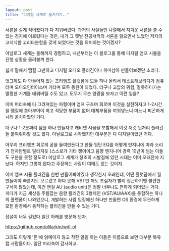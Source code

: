 ```yaml
---
layout: post
title: "디지털 세계로 옮겨가기.."
---
```



서론을 길게 적어봤다가 다 지워버렸다. 과거의 사실들만 나열해서 지겨운 서론을 쓸 수 있는 경지에 이르렀다는 것은, 내가 그 옛날 전공서적의 서론을 읽으면서 느꼈던 저자의 고지식함 고리타분함을 갖게 되었다는 것을 의미하는 것이겠지?




아날로그 세계는 올해까지 경험하고, 내년부터는 이 블로그를 통해 디지털 앰프 시뮬을 진행 상황을 올려볼까 한다.




쉽게 말해서 땜질 그만하고 디지털 오디오 플러긴이나 취미삼아 만들어보겠단 소리다. 




엇그제도 다 만들어져 있는 프리앰프 플랫폼에 모듈 하나 올려서 테스트해보려다가 컴퓨터며 오디오인터이스며 기타며 모두 동원이 되었다. 더구나 고압의 위험, 잘못하다가는 멀쩡한 기계를 태워버릴 수도 있고. 도무지 무슨 영광을 보자고 이런 일을?




이미 머리속에 다 그려져있는 파형이며 앰프 구조며 회로며 이것을 실현하자고 1-2시간을 땜질에 쏟아부어야 하고 적당한 부품이 없어 대체부품을 끼워넣느니 마느니 피곤하게시리 골치아팠던 거다.




더구나 1-2분짜리 샘플 하나 만들자고 캐비넷 시뮬을 포함해서 이것 저것 뒷처리 플러긴들 붙여줘야할 것도 많다. 아날로그로 시작했지만 대부분은 다 디지털이었던 거다. 




아무리 프리앰프 회로의 공을 들여만든다고 한들 뒷단 EQ를 어떻게 만지냐에 따라 소리가 천차만별로 달라지듯 (스스로가 기타 쟁이이고 음향 엔지니어 경력 10년이 넘는 이들도 구분을 못할 정도로) 아날로그 세계가 창조의 시발점에 있던 시대는 이미 오래전에 지났다. 하지만 그렇지 않다고 주장하는 사람이 여태도 있는 것이지.




이미 앰프 시뮬 플러긴을 한번 만들어봐야겠다 생각한지 오래인데, 어떤 플랫폼에서 뭘 만들어야 빠른지도 모르겠고 하다 못해 VST만 해도 초심자가 빨리 접근하기엔 불편한 구석이 많았는데, 이건 왠걸 AU (audio unit)은 정말 너무나도 편하게 되어있는 거다. 게다가 지금 세상을 주름잡는 음향 플러긴의 3형제인 (VST/AU/AAX)를 통합하는 하나의 플랫폼이 나와있으니, 개발하는 사람 입장에선 하나만 만들면 OS 환경에 무관하게 모든 환경에서 동작하는 플러긴을 만들 수 있는 거다.




잡설이 너무 길었다 일단 아래를 방문해 보자. 




https://github.com/olilarkin/wdl-ol




그래도 이렇게 '돈'에 얽메이지 않고 착한 일을 하는 이들은 이름으로 보면 대부분 북유럽 사람들이다. 일단 머리숙여 감사하고.





